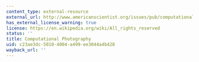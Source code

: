 ```yaml
---
content_type: external-resource
external_url: http://www.americanscientist.org/issues/pub/computational-photography
has_external_license_warning: true
license: https://en.wikipedia.org/wiki/All_rights_reserved
status: ''
title: Computational Photography
uid: c23ae3dc-5010-4004-a499-ee3044a4b428
wayback_url: ''
---
```

